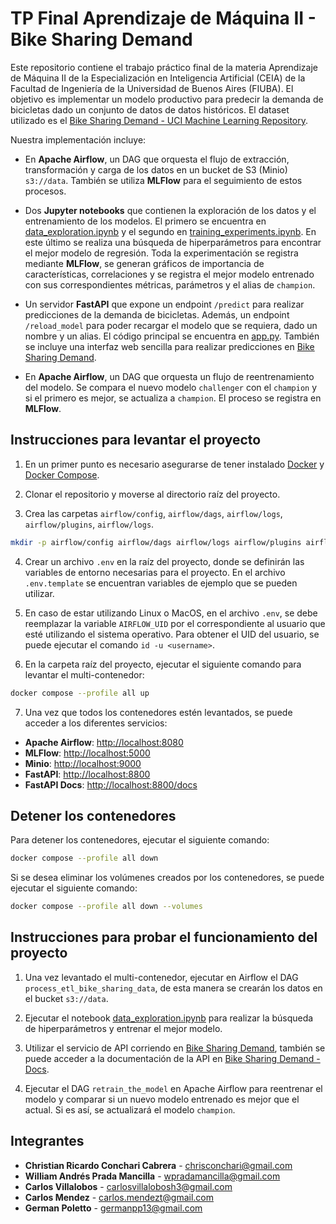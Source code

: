 # TP Final Aprendizaje de Máquina II - Bike Sharing Demand

Este repositorio contiene el trabajo práctico final de la materia Aprendizaje de Máquina II de la Especialización en Inteligencia Artificial (CEIA) de la Facultad de Ingeniería de la Universidad de Buenos Aires (FIUBA). El objetivo es implementar un modelo productivo para predecir la demanda de bicicletas dado un conjunto de datos de datos históricos. El dataset utilizado es el [Bike Sharing Demand - UCI Machine Learning Repository](https://archive.ics.uci.edu/ml/datasets/Bike+Sharing+Dataset).

Nuestra implementación incluye:

- En **Apache Airflow**, un DAG que orquesta el flujo de extracción, transformación y carga de los datos en un bucket de S3 (Minio) `s3://data`. También se utiliza **MLFlow** para el seguimiento de estos procesos.

- Dos **Jupyter notebooks** que contienen la exploración de los datos y el entrenamiento de los modelos. El primero se encuentra en [data_exploration.ipynb](notebooks/data_exploration.ipynb) y el segundo en [training_experiments.ipynb](notebooks/training_experiments.ipynb). En este último se realiza una búsqueda de hiperparámetros para encontrar el mejor modelo de regresión. Toda la experimentación se registra mediante **MLFlow**, se generan gráficos de importancia de características, correlaciones y se registra el mejor modelo entrenado con sus correspondientes métricas, parámetros y el alias de `champion`.

- Un servidor **FastAPI** que expone un endpoint `/predict` para realizar predicciones de la demanda de bicicletas. Además, un endpoint `/reload_model` para poder recargar el modelo que se requiera, dado un nombre y un alias. El código principal se encuentra en [app.py](dockerfiles/fastapi/app.py). También se incluye una interfaz web sencilla para realizar predicciones en [Bike Sharing Demand](http://localhost:8800).

- En **Apache Airflow**, un DAG que orquesta un flujo de reentrenamiento del modelo. Se compara el nuevo modelo `challenger` con el `champion` y si el primero es mejor, se actualiza a `champion`. El proceso se registra en **MLFlow**.

## Instrucciones para levantar el proyecto
1. En un primer punto es necesario asegurarse de tener instalado [Docker](https://docs.docker.com/get-docker/) y [Docker Compose](https://docs.docker.com/compose/install/). 

2. Clonar el repositorio y moverse al directorio raíz del proyecto.

3. Crea las carpetas `airflow/config`, `airflow/dags`, `airflow/logs`, `airflow/plugins`, `airflow/logs`.
```bash
mkdir -p airflow/config airflow/dags airflow/logs airflow/plugins airflow/logs
```

4. Crear un archivo `.env` en la raíz del proyecto, donde se definirán las variables de entorno necesarias para el proyecto. En el archivo `.env.template` se encuentran variables de ejemplo que se pueden utilizar.

5. En caso de estar utilizando Linux o MacOS, en el archivo `.env`, se debe reemplazar la variable `AIRFLOW_UID` por el correspondiente al usuario que esté utilizando el sistema operativo. Para obtener el UID del usuario, se puede ejecutar el comando `id -u <username>`. 

6. En la carpeta raíz del proyecto, ejecutar el siguiente comando para levantar el multi-contenedor:
```bash
docker compose --profile all up
```

7. Una vez que todos los contenedores estén levantados, se puede acceder a los diferentes servicios:
- **Apache Airflow**: [http://localhost:8080](http://localhost:8080)
- **MLFlow**: [http://localhost:5000](http://localhost:5000)
- **Minio**: [http://localhost:9000](http://localhost:9001)
- **FastAPI**: [http://localhost:8800](http://localhost:8800)
- **FastAPI Docs**: [http://localhost:8800/docs](http://localhost:8800/docs)

## Detener los contenedores

Para detener los contenedores, ejecutar el siguiente comando:
```bash
docker compose --profile all down
```

Si se desea eliminar los volúmenes creados por los contenedores, se puede ejecutar el siguiente comando:
```bash
docker compose --profile all down --volumes
```

## Instrucciones para probar el funcionamiento del proyecto

1. Una vez levantado el multi-contenedor, ejecutar en Airflow el DAG `process_etl_bike_sharing_data`, de esta manera se crearán los datos en el bucket `s3://data`.

2. Ejecutar el notebook [data_exploration.ipynb](notebooks/data_exploration.ipynb) para realizar la búsqueda de 
hiperparámetros y entrenar el mejor modelo.

3. Utilizar el servicio de API corriendo en [Bike Sharing Demand](http://localhost:8800), también se puede acceder a la documentación de la API en [Bike Sharing Demand - Docs](http://localhost:8800/docs).

4. Ejecutar el DAG `retrain_the_model` en Apache Airflow para reentrenar el modelo y comparar si un nuevo modelo entrenado es mejor que el actual. Si es así, se actualizará el modelo `champion`.

## Integrantes
- **Christian Ricardo Conchari Cabrera** - chrisconchari@gmail.com
- **William Andrés Prada Mancilla** - wpradamancilla@gmail.com
- **Carlos Villalobos** - carlosvillalobosh3@gmail.com
- **Carlos Mendez** - carlos.mendezt@gmail.com
- **German Poletto** - germanpp13@gmail.com
